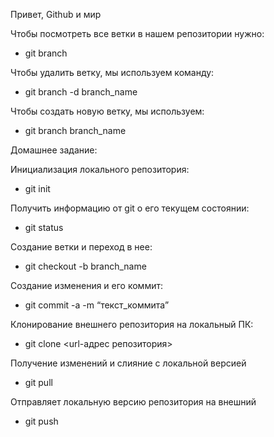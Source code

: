 Привет, Github и мир

Чтобы посмотреть все ветки в нашем репозитории нужно:
+ git branch

Чтобы удалить ветку, мы используем команду:

+ git branch -d branch_name

Чтобы создать новую ветку, мы используем:

+ git branch branch_name

Домашнее задание:

Инициализация локального репозитория:

- git init

Получить информацию от git о его текущем состоянии:

- git status

Создание ветки и переход  в нее:

- git checkout -b branch_name

Создание изменения и его коммит:

- git commit -a -m “текст_коммита”

Клонирование внешнего репозитория на
локальный ПК:

- git clone <url-адрес репозитория>

Получение изменений и слияние с локальной версией

- git pull

Отправляет локальную версию репозитория на внешний

- git push

